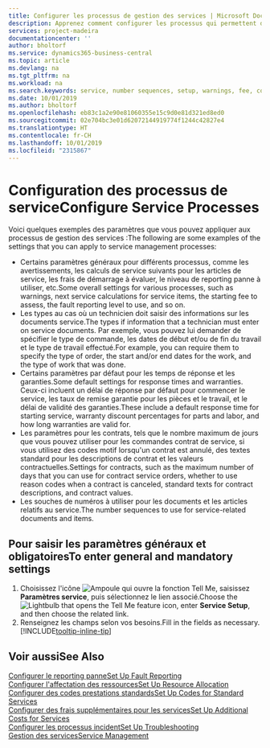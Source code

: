 ```yaml
---
title: Configurer les processus de gestion des services | Microsoft Docs
description: Apprenez comment configurer les processus qui permettent de vérifier que les clients sont satisfaits de votre service client.
services: project-madeira
documentationcenter: ''
author: bholtorf
ms.service: dynamics365-business-central
ms.topic: article
ms.devlang: na
ms.tgt_pltfrm: na
ms.workload: na
ms.search.keywords: service, number sequences, setup, warnings, fee, contracts, warranties
ms.date: 10/01/2019
ms.author: bholtorf
ms.openlocfilehash: eb83c1a2e90e81060355e15c9d0e81d321ed8ed0
ms.sourcegitcommit: 02e704bc3e01d62072144919774f1244c42827e4
ms.translationtype: HT
ms.contentlocale: fr-CH
ms.lasthandoff: 10/01/2019
ms.locfileid: "2315867"
---
```

# <a name="configure-service-processes"></a><span data-ttu-id="60808-103">Configuration des processus de service</span><span class="sxs-lookup"><span data-stu-id="60808-103">Configure Service Processes</span></span>
<span data-ttu-id="60808-104">Voici quelques exemples des paramètres que vous pouvez appliquer aux processus de gestion des services :</span><span class="sxs-lookup"><span data-stu-id="60808-104">The following are some examples of the settings that you can apply to service management processes:</span></span>  
  
* <span data-ttu-id="60808-105">Certains paramètres généraux pour différents processus, comme les avertissements, les calculs de service suivants pour les articles de service, les frais de démarrage à évaluer, le niveau de reporting panne à utiliser, etc.</span><span class="sxs-lookup"><span data-stu-id="60808-105">Some overall settings for various processes, such as warnings, next service calculations for service items, the starting fee to assess, the fault reporting level to use, and so on.</span></span>  
* <span data-ttu-id="60808-106">Les types au cas où un technicien doit saisir des informations sur les documents service.</span><span class="sxs-lookup"><span data-stu-id="60808-106">The types if information that a technician must enter on service documents.</span></span> <span data-ttu-id="60808-107">Par exemple, vous pouvez lui demander de spécifier le type de commande, les dates de début et/ou de fin du travail et le type de travail effectué.</span><span class="sxs-lookup"><span data-stu-id="60808-107">For example, you can require them to specify the type of order, the start and/or end dates for the work, and the type of work that was done.</span></span>  
* <span data-ttu-id="60808-108">Certains paramètres par défaut pour les temps de réponse et les garanties.</span><span class="sxs-lookup"><span data-stu-id="60808-108">Some default settings for response times and warranties.</span></span> <span data-ttu-id="60808-109">Ceux-ci incluent un délai de réponse par défaut pour commencer le service, les taux de remise garantie pour les pièces et le travail, et le délai de validité des garanties.</span><span class="sxs-lookup"><span data-stu-id="60808-109">These include a default response time for starting service, warranty discount percentages for parts and labor, and how long warranties are valid for.</span></span>  
* <span data-ttu-id="60808-110">Les paramètres pour les contrats, tels que le nombre maximum de jours que vous pouvez utiliser pour les commandes contrat de service, si vous utilisez des codes motif lorsqu'un contrat est annulé, des textes standard pour les descriptions de contrat et les valeurs contractuelles.</span><span class="sxs-lookup"><span data-stu-id="60808-110">Settings for contracts, such as the maximum number of days that you can use for contract service orders, whether to use reason codes when a contract is canceled, standard texts for contract descriptions, and contract values.</span></span>  
* <span data-ttu-id="60808-111">Les souches de numéros à utiliser pour les documents et les articles relatifs au service.</span><span class="sxs-lookup"><span data-stu-id="60808-111">The number sequences to use for service-related documents and items.</span></span>  

## <a name="to-enter-general-and-mandatory-settings"></a><span data-ttu-id="60808-112">Pour saisir les paramètres généraux et obligatoires</span><span class="sxs-lookup"><span data-stu-id="60808-112">To enter general and mandatory settings</span></span>
1. <span data-ttu-id="60808-113">Choisissez l'icône ![Ampoule qui ouvre la fonction Tell Me](media/ui-search/search_small.png "Dites-moi ce que vous voulez faire"), saisissez **Paramètres service**, puis sélectionnez le lien associé.</span><span class="sxs-lookup"><span data-stu-id="60808-113">Choose the ![Lightbulb that opens the Tell Me feature](media/ui-search/search_small.png "Tell me what you want to do") icon, enter **Service Setup**, and then choose the related link.</span></span>
2. <span data-ttu-id="60808-114">Renseignez les champs selon vos besoins.</span><span class="sxs-lookup"><span data-stu-id="60808-114">Fill in the fields as necessary.</span></span> [!INCLUDE[tooltip-inline-tip](includes/tooltip-inline-tip_md.md)]  

## <a name="see-also"></a><span data-ttu-id="60808-115">Voir aussi</span><span class="sxs-lookup"><span data-stu-id="60808-115">See Also</span></span>  
[<span data-ttu-id="60808-116">Configurer le reporting panne</span><span class="sxs-lookup"><span data-stu-id="60808-116">Set Up Fault Reporting</span></span>](service-how-setup-fault-reporting.md)  
[<span data-ttu-id="60808-117">Configurer l'affectation des ressources</span><span class="sxs-lookup"><span data-stu-id="60808-117">Set Up Resource Allocation</span></span>](service-how-setup-resource-allocation.md)  
[<span data-ttu-id="60808-118">Configurer des codes prestations standards</span><span class="sxs-lookup"><span data-stu-id="60808-118">Set Up Codes for Standard Services</span></span>](service-how-setup-service-coding.md)  
[<span data-ttu-id="60808-119">Configurer des frais supplémentaires pour les services</span><span class="sxs-lookup"><span data-stu-id="60808-119">Set Up Additional Costs for Services</span></span>](service-how-setup-service-costs-pricing.md)  
[<span data-ttu-id="60808-120">Configurer les processus incident</span><span class="sxs-lookup"><span data-stu-id="60808-120">Set Up Troubleshooting</span></span>](service-how-setup-troubleshooting.md)  
[<span data-ttu-id="60808-121">Gestion des services</span><span class="sxs-lookup"><span data-stu-id="60808-121">Service Management</span></span>](service-service.md)  
